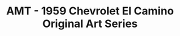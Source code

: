 ---
layout: product
title: "AMT - 1959 Chevrolet El Camino Original Art Series"
price: "TBA" 
desc: "N/A"
img_path: "/assets/img/AMT1058.webp"
brand: "N/A"
available: false
special_offer: false
new: false
soon: false
cat: "010000"
subcat: "013800"
subsubcat: "0N/A"
sifra: "AMT1058"
popular: false
spec: false
---
